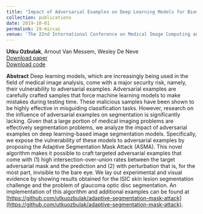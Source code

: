 ```yaml
---
title: "Impact of Adversarial Examples on Deep Learning Models for Biomedical Image Segmentation"
collection: publications
date: 2019-10-01
permalink: 19-miccai
venue: 'The 22nd International Conference on Medical Image Computing and Computer Assisted Intervention (MICCAI), Shenzhen, China <br /> Main track, Accepted'
---
```

**Utku Ozbulak**, Arnout Van Messem, Wesley De Neve <br /> [Download paper](https://arxiv.org/abs/1907.13124) <br /> [Download code](https://github.com/utkuozbulak/adaptive-segmentation-mask-attack)

**Abstract**
Deep learning models, which are increasingly being used in the field of medical image analysis, come with a major security risk, namely, their vulnerability to adversarial examples. Adversarial examples are carefully crafted samples that force machine learning models to make mistakes during testing time. These malicious samples have been shown to be highly effective in misguiding classification tasks. However, research on the influence of adversarial examples on segmentation is significantly lacking. Given that a large portion of medical imaging problems are effectively segmentation problems, we analyze the impact of adversarial examples on deep learning-based image segmentation models. Specifically, we expose the vulnerability of these models to adversarial examples by proposing the Adaptive Segmentation Mask Attack (ASMA). This novel algorithm makes it possible to craft targeted adversarial examples that come with (1) high intersection-over-union rates between the target adversarial mask and the prediction and (2) with perturbation that is, for the most part, invisible to the bare eye. We lay out experimental and visual evidence by showing results obtained for the ISIC skin lesion segmentation challenge and the problem of glaucoma optic disc segmentation. An implementation of this algorithm and additional examples can be found at [https://github.com/utkuozbulak/adaptive-segmentation-mask-attack](https://github.com/utkuozbulak/adaptive-segmentation-mask-attack).

